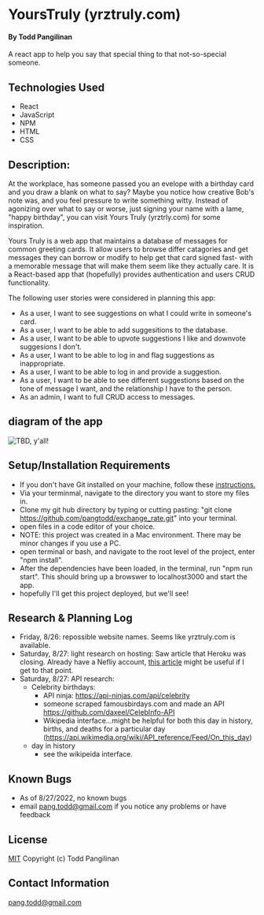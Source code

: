 # YoursTruly (yrztruly.com)

#### By Todd Pangilinan

A react app to help you say that special thing to that not-so-special someone.

## Technologies Used

* React
* JavaScript
* NPM
* HTML
* CSS

## Description:
At the workplace, has someone passed you an evelope with a birthday card and you draw a blank on what to say? Maybe you notice how creative Bob's note was, and you feel pressure to write something witty. Instead of agonizing over what to say or worse, just signing your name with a lame, "happy birthday", you can visit Yours Truly (yrztrly.com) for some inspiration. 

Yours Truly is a web app that maintains a database of messages for common greeting cards. It allow users to browse differ catagories and get messages they can borrow or modify to help get that card signed fast- with a memorable message that will make them seem like they actually care. It is a React-based app that (hopefully) provides authentication and users CRUD functionality.

The following user stories were considered in planning this app:

* As a user, I want to see suggestions on what I could write in someone's card.
* As a user, I want to be able to add suggesitions to the database.
* As a user, I want to be able to upvote suggestions I like and downvote suggesions I don't.
* As a user, I want to be able to log in and flag suggestions as inappropriate.
* As a user, I want to be able to log in and provide a suggestion.
* As a user, I want to be able to see different suggestions based on the tone of message I want, and the relationship I have to the person.
* As an admin, I want to full CRUD access to messages.

## diagram of the app

![TBD, y'all!]()

## Setup/Installation Requirements

* If you don't have Git installed on your machine, follow these [instructions.](https://www.learnhowtoprogram.com/introduction-to-programming/getting-started-with-intro-to-programming/git-and-github)
* Via your terminmal, navigate to the directory you want to store my files in.
* Clone my git hub directory by typing or cutting pasting: "git clone https://github.com/pangtodd/exchange_rate.git" into your terminal.
* open files in a code editor of your choice.
* NOTE: this project was created in a Mac environment. There may be minor changes if you use a PC.
* open terminal or bash, and navigate to the root level of the project, enter "npm install".
* After the dependencies have been loaded, in the terminal, run "npm run start". This should bring up a browswer to localhost3000 and start the app.
* hopefully I'll get this project deployed, but we'll see!

## Research & Planning Log
* Friday, 8/26: repossible website names. Seems like yrztruly.com is available.
* Saturday, 8/27: light research on hosting: Saw article that Heroku was closing. Already have a Nefliy account, [this article](https://www.freecodecamp.org/news/how-to-deploy-a-react-application-to-netlify-363b8a98a985/) might be useful if I get to that point.
* Saturday, 8/27: API research:
  * Celebrity birthdays:
    * API ninja: https://api-ninjas.com/api/celebrity
    * someone scraped famousbirdays.com and made an API https://github.com/daxeel/CelebInfo-API
    * Wikipedia interface...might be helpful for both this day in history, births, and deaths for a particular day (https://api.wikimedia.org/wiki/API_reference/Feed/On_this_day)
  * day in history
    * see the wikipeida interface.
    


## Known Bugs 
* As of 8/27/2022, no known bugs
* email pang.todd@gmail.com if you notice any problems or have feedback

## License

[MIT](https://opensource.org/licenses/MIT)
Copyright (c) Todd Pangilinan 

## Contact Information
pang.todd@gmail.com